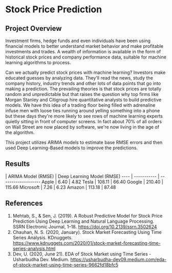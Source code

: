 # Stock Price Prediction

## Project Overview
Investment firms, hedge funds and even individuals have been using financial models to better understand market behavior and make profitable investments and trades. A wealth of information is available in the form of historical stock prices and company performance data, suitable for machine learning algorithms to process.

Can we actually predict stock prices with machine learning? Investors make educated guesses by analyzing data. They'll read the news, study the company history, industry trends and other lots of data points that go into making a prediction. The prevailing theories is that stock prices are totally random and unpredictable but that raises the question why top firms like Morgan Stanley and Citigroup hire quantitative analysts to build predictive models. We have this idea of a trading floor being filled with adrenaline infuse men with loose ties running around yelling something into a phone but these days they're more likely to see rows of machine learning experts quietly sitting in front of computer screens. In fact about 70% of all orders on Wall Street are now placed by software, we're now living in the age of the algorithm.

This project utilizes ARIMA models to estimate base RMSE errors and then used Deep Learning-Based models to improve the predictions.

## Results

| ARIMA Model (RMSE) | Deep Learning Model (RMSE) 
 ---- | ----------- | -------------------
Apple | 6.40 | 4.82
Tesla | 108.11 | 66.40
Google | 210.40 | 115.66
Microsoft | 7.26 | 6.23
Amazon | 113.18 | 87.48


## References
1. Mehtab, S., & Sen, J. (2019). A Robust Predictive Model for Stock Price Prediction Using Deep Learning and Natural Language Processing. SSRN Electronic Journal, 1–18. https://doi.org/10.2139/ssrn.3502624
2. Chauhan, N. S. (2020, January). Stock Market Forecasting Using Time Series Analysis. KDnuggets. https://www.kdnuggets.com/2020/01/stock-market-forecasting-time-series-analysis.html
3. Dev, U. (2020, June 21). EDA of Stock Market using Time Series - Usharbudha Dev. Medium. https://usharbudha-dev09.medium.com/eda-of-stock-market-using-time-series-9662fd18bfc5
